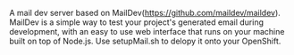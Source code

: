 A mail dev server based on MailDev(https://github.com/maildev/maildev). MailDev is a simple way to test your project's generated email during development, with an easy to use web interface that runs on your machine built on top of Node.js. Use setupMail.sh to delopy it onto your OpenShift.
